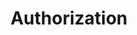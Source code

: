 ---
title: Authorization
excerpt: The methods of autorizing requests to the ScytedTV API.
deprecated: false
hidden: false
metadata:
  robots: index
---